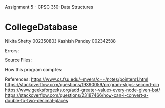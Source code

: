 Assignment 5 - CPSC 350: Data Structures
# CollegeDatabase


Nikita Shetty 002350802
Kashish Pandey 002342588

Errors:


Source Files:



How this program compiles:



References:
https://www.cs.fsu.edu/~myers/c++/notes/pointers1.html
https://stackoverflow.com/questions/19390059/program-skips-second-cin
https://www.geeksforgeeks.org/add-greater-values-every-node-given-bst/
https://stackoverflow.com/questions/23187466/how-can-i-convert-a-double-to-two-decimal-places
